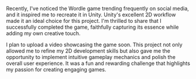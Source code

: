 Recently, I've noticed the Wordle game trending frequently on social media, and it inspired me to recreate it in Unity. Unity's excellent 2D workflow made it an ideal choice for this project. I'm thrilled to share that I successfully completed the game, faithfully capturing its essence while adding my own creative touch.

I plan to upload a video showcasing the game soon. This project not only allowed me to refine my 2D development skills but also gave me the opportunity to implement intuitive gameplay mechanics and polish the overall user experience. It was a fun and rewarding challenge that highlights my passion for creating engaging games.
